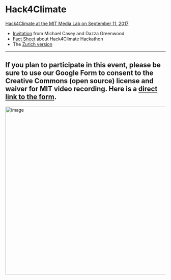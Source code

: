 # Hack4Climate
[Hack4Climate at the MIT Media Lab on September 11, 2017](https://mitmedialab.github.io/Hack4Climate)

* [Invitation](https://github.com/mitmedialab/Hack4Climate/raw/master/HACK4CLIMATE-INVITE-DAZZA.pdf) from Michael Casey and Dazza Greenwood
* [Fact Sheet](https://github.com/mitmedialab/Hack4Climate/raw/master/H4C_Factsheet_072017_v06.pdf) about Hack4Climate Hackathon
* The [Zurich version](https://zurich.impacthub.ch/de/event/lets-go-hack4climate)
-------------------

If you plan to participate in this event, please be sure to use our Google Form to consent to the Creative Commons (open source) license and waiver for MIT video recording.  Here is a [direct link to the form](https://docs.google.com/forms/d/e/1FAIpQLSd1w9FZdldQ1hc9KukcdXmHXX2AO4_ywU9CPWCyH5Xm46SIuA/viewform).
------------------

<img width="527" alt="image" src="https://user-images.githubusercontent.com/2357755/29792817-b86686c6-8c0f-11e7-82ef-e292d6912e58.png">
